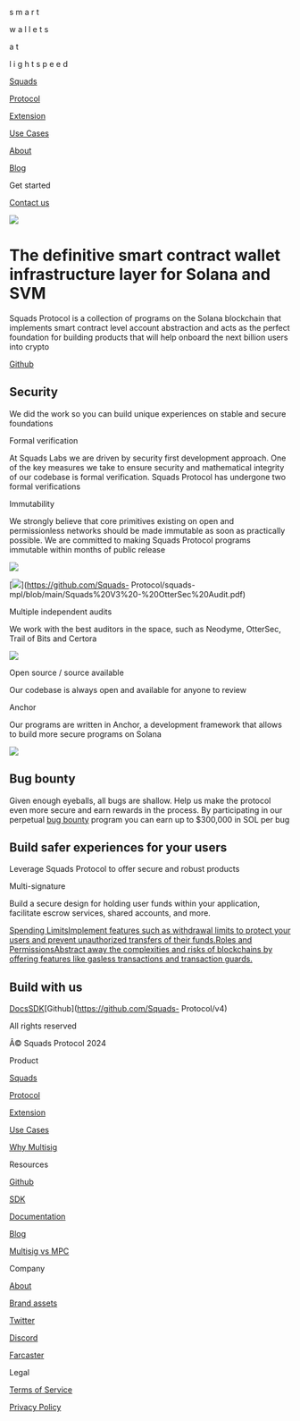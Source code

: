 s m a r t

w a l l e t s

a t

l i g h t s p e e d

[Squads](./)

[Protocol](./protocol)

[Extension](./extension)

[Use Cases](./use-cases)

[About](https://www.sqds.io/)

[Blog](./blog)

[](./)

Get started

[Contact us](https://discord.com/invite/YPXz64TrKs)

![](https://framerusercontent.com/images/8pwmJhnCQCMvmrcy7CeBUTQq2Y.png)

# The definitive smart contract wallet infrastructure layer for Solana and SVM

Squads Protocol is a collection of programs on the Solana blockchain that
implements smart contract level account abstraction and acts as the perfect
foundation for building products that will help onboard the next billion users
into crypto

[Github](https://github.com/Squads-Protocol/v4)

## Security

We did the work so you can build unique experiences on stable and secure
foundations

Formal verification

At Squads Labs we are driven by security first development approach. One of
the key measures we take to ensure security and mathematical integrity of our
codebase is formal verification. Squads Protocol has undergone two formal
verifications

Immutability

We strongly believe that core primitives existing on open and permissionless
networks should be made immutable as soon as practically possible. We are
committed to making Squads Protocol programs immutable within months of public
release

![](https://framerusercontent.com/images/ihlMbiQyL5aHvobKeuilkEd4g.svg)

[![](https://framerusercontent.com/images/4h0TWqgkx7X8U9mwOWtA67P7A.svg)](https://github.com/Squads-
Protocol/squads-mpl/blob/main/Squads%20V3%20-%20OtterSec%20Audit.pdf)

Multiple independent audits

We work with the best auditors in the space, such as Neodyme, OtterSec, Trail
of Bits and Certora

![](https://framerusercontent.com/images/xzW6leQuP6HebBofkZAsFl22Y.svg)

Open source / source available

Our codebase is always open and available for anyone to review

Anchor

Our programs are written in Anchor, a development framework that allows to
build more secure programs on Solana

![](https://framerusercontent.com/images/1iMr3BBaSjmHFTjb3MaMxzO1k.png)

## Bug bounty

Given enough eyeballs, all bugs are shallow. Help us make the protocol even
more secure and earn rewards in the process. By participating in our perpetual
[bug bounty](https://docs.squads.so/main/v/security/bug-bounty) program you
can earn up to $300,000 in SOL per bug

## Build safer experiences for your users

Leverage Squads Protocol to offer secure and robust products

Multi-signature

Build a secure design for holding user funds within your application,
facilitate escrow services, shared accounts, and more.

[Spending LimitsImplement features such as withdrawal limits to protect your
users and prevent unauthorized transfers of their
funds.](https://squads.so/blog/spending-limits)[Roles and PermissionsAbstract
away the complexities and risks of blockchains by offering features like
gasless transactions and transaction
guards.](https://squads.so/blog/permissions-roles-in-multisig)

## Build with us

[Docs](https://docs.squads.so/main/v/development/)[SDK](https://www.npmjs.com/package/@sqds/multisig?activeTab=readme)[Github](https://github.com/Squads-
Protocol/v4)

[](./)

All rights reserved

Â© Squads Protocol 2024

Product

[Squads](./)

[Protocol](./protocol)

[Extension](./extension)

[Use Cases](./use-cases)

[Why Multisig](https://squads.so/blog/what-are-multisig-wallets)

Resources

[Github](https://github.com/Squads-Protocol)

[SDK](https://www.npmjs.com/package/@sqds/multisig)

[Documentation](https://docs.squads.so/main/basics/welcome-to-squads)

[Blog](./blog)

[Multisig vs MPC](https://squads.so/blog/mpc-wallets-risks-vs-multisig)

Company

[About](./about)

[Brand assets](./brand-assets)

[Twitter](https://twitter.com/squadsprotocol)

[Discord](https://discord.com/invite/YPXz64TrKs)

[Farcaster](https://warpcast.com/squads)

Legal

[Terms of Service](./legal/terms-of-service)

[Privacy Policy](./legal/privacy-policy)

